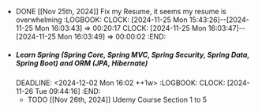 - DONE [[Nov 25th, 2024]] Fix my Resume, it seems my resume is overwhelming
  :LOGBOOK:
  CLOCK: [2024-11-25 Mon 15:43:26]--[2024-11-25 Mon 16:03:43] =>  00:20:17
  CLOCK: [2024-11-25 Mon 16:03:47]--[2024-11-25 Mon 16:03:49] =>  00:00:02
  :END:
- ##### Learn Spring (Spring Core, Spring MVC, Spring Security, Spring Data, Spring Boot) and ORM (JPA, Hibernate)
  DEADLINE: <2024-12-02 Mon 16:02 ++1w>
  :LOGBOOK:
  CLOCK: [2024-11-26 Tue 09:44:16]
  :END:
	- TODO [[Nov 26th, 2024]] Udemy Course Section 1 to 5